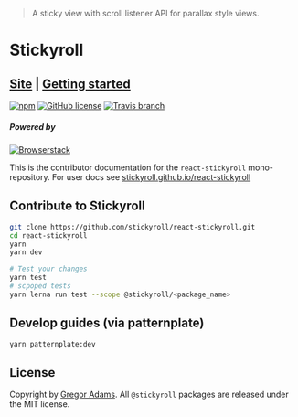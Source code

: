 > A sticky view with scroll listener API for parallax style views.

# Stickyroll

## [Site][site] | [Getting started][getting-started]

[![npm](https://img.shields.io/npm/v/@stickyroll/stickyroll.svg?style=for-the-badge)](https://www.npmjs.com/org/stickyroll)
[![GitHub license](https://img.shields.io/badge/license-MIT-blue.svg?style=for-the-badge)](https://raw.githubusercontent.com/sinnerschrader/dekk/master/LICENSE)
[![Travis branch](https://img.shields.io/travis/stickyroll/react-stickyroll/master.svg?style=for-the-badge&logo=travis)](https://travis-ci.org/stickyroll/react-stickyroll)

<!--
[![node](https://img.shields.io/node/v/@stickyroll/stickyroll.svg?style=for-the-badge)](https://nodejs.org)

[![Browserstack](https://img.shields.io/badge/browserstack-device_tests-brightgreen.svg?style=for-the-badge)](https://www.browserstack.com)
[![Karma](https://img.shields.io/badge/karma-browser_tests-blue.svg?style=for-the-badge)](https://github.com/karma-runner/karma)
[![Ava](https://img.shields.io/badge/ava-node_tests-4b4b77.svg?style=for-the-badge)](https://github.com/avajs/ava)

[![Lerna](https://img.shields.io/badge/lerna-0.1.1-cd00ff.svg?style=for-the-badge)](https://github.com/avajs/ava)

[![David](https://img.shields.io/david/stickyroll/react-stickyroll.svg?style=for-the-badge)](https://david-dm.org/stickyroll/react-stickyroll)
[![David](https://img.shields.io/david/dev/stickyroll/react-stickyroll.svg?style=for-the-badge)](https://david-dm.org/stickyroll/react-stickyroll?type=dev)
-->

##### Powered by

<!-- [![Webstorm](https://img.shields.io/badge/Webstorm-open_source-06e0e2.svg?style=for-the-badge&logo=webstorm)](https://www.jetbrains.com/buy/opensource/) -->

[![Browserstack](https://img.shields.io/badge/browserstack-open_source-132434.svg?style=for-the-badge)](https://www.browserstack.com/open-source)

This is the contributor documentation for the `react-stickyroll` mono-repository.
For user docs see [stickyroll.github.io/react-stickyroll](https://stickyroll.github.io/react-stickyroll)

## Contribute to Stickyroll

```sh
git clone https://github.com/stickyroll/react-stickyroll.git
cd react-stickyroll
yarn
yarn dev

# Test your changes
yarn test
# scpoped tests
yarn lerna run test --scope @stickyroll/<package_name>
```

## Develop guides (via patternplate)

```bash
yarn patternplate:dev
```

## License

Copyright by [Gregor Adams](mailto:greg@pixelass.com). All `@stickyroll` packages are released under the MIT license.

[site]: https://stickyroll.github.io/react-stickyroll/
[getting-started]: https://stickyroll.github.io/react-stickyroll/doc/guide/getting-started/Readme.html?guides-enabled=true
